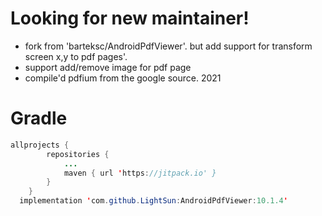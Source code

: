 
# Looking for new maintainer!
- fork from 'barteksc/AndroidPdfViewer'. but add support for transform screen x,y to pdf pages'.
- support add/remove image for pdf page
- compile'd pdfium from the google source. 2021

# Gradle
```java
allprojects {
		repositories {
			...
			maven { url 'https://jitpack.io' }
		}
	}
  implementation 'com.github.LightSun:AndroidPdfViewer:10.1.4'
```
